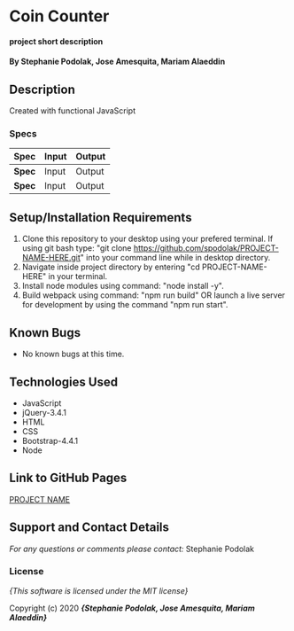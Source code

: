 # Coin Counter

#### project short description

#### **By Stephanie Podolak, Jose Amesquita, Mariam Alaeddin**

## Description

Created with functional JavaScript


### Specs
| Spec | Input | Output |
| :-------------     | :------------- | :------------- |
| **Spec** | Input | Output |
| **Spec** | Input | Output |

## Setup/Installation Requirements

1. Clone this repository to your desktop using your prefered terminal. If using git bash type: "git clone https://github.com/spodolak/PROJECT-NAME-HERE.git" into your command line while in desktop directory.
2. Navigate inside project directory by entering "cd PROJECT-NAME-HERE" in your terminal.
3. Install node modules using command: "node install -y".
4. Build webpack using command: "npm run build" OR launch a live server for development by using the command "npm run start".


## Known Bugs
* No known bugs at this time.

## Technologies Used
* JavaScript
* jQuery-3.4.1
* HTML
* CSS
* Bootstrap-4.4.1
* Node

## Link to GitHub Pages
[PROJECT NAME](https://spodolak.github.io/PROJECT-TITLE/)

## Support and Contact Details

_For any questions or comments please contact:_ Stephanie Podolak


### License

*{This software is licensed under the MIT license}*

Copyright (c) 2020 **_{Stephanie Podolak, Jose Amesquita, Mariam Alaeddin}_**